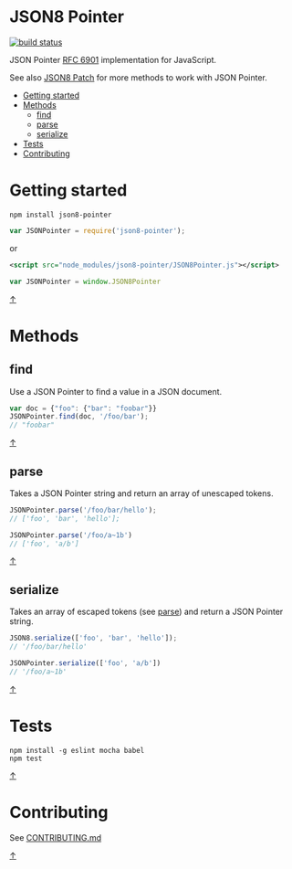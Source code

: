 JSON8 Pointer
=============

[![build status](https://img.shields.io/travis/JSON8/pointer.svg?style=flat-square)](https://travis-ci.org/JSON8/pointer)

JSON Pointer [RFC 6901](http://tools.ietf.org/html/rfc6901) implementation for JavaScript.

See also [JSON8 Patch](https://github.com/JSON8/patch) for more methods to work with JSON Pointer.

* [Getting started](#getting-started)
* [Methods](#methods)
  * [find](#find)
  * [parse](#parse)
  * [serialize](#serialize)
* [Tests](#tests)
* [Contributing](#contributing)

# Getting started

```npm install json8-pointer```

```javascript
var JSONPointer = require('json8-pointer');
```

or

```xml
<script src="node_modules/json8-pointer/JSON8Pointer.js"></script>
```
```javascript
var JSONPointer = window.JSON8Pointer
```

[↑](#json8-pointer)

# Methods

## find

Use a JSON Pointer to find a value in a JSON document.

```javascript
var doc = {"foo": {"bar": "foobar"}}
JSONPointer.find(doc, '/foo/bar');
// "foobar"
```

[↑](#json8-pointer)

## parse

Takes a JSON Pointer string and return an array of unescaped tokens.

```javascript
JSONPointer.parse('/foo/bar/hello');
// ['foo', 'bar', 'hello'];

JSONPointer.parse('/foo/a~1b')
// ['foo', 'a/b']
```

[↑](#json8-pointer)

## serialize

Takes an array of escaped tokens (see [parse](parse)) and return a JSON Pointer string.

 ```javascript
JSON8.serialize(['foo', 'bar', 'hello']);
// '/foo/bar/hello'

JSONPointer.serialize(['foo', 'a/b'])
// '/foo/a~1b'
```

[↑](#json8-pointer)

# Tests

```
npm install -g eslint mocha babel
npm test
```

[↑](#json8-pointer)

# Contributing

See [CONTRIBUTING.md](https://github.com/JSON8/merge-pointer/blob/master/CONTRIBUTING.md)

[↑](#json8-pointer)
